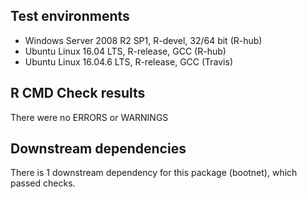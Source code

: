 Test environments
-----------------

-   Windows Server 2008 R2 SP1, R-devel, 32/64 bit (R-hub)
-   Ubuntu Linux 16.04 LTS, R-release, GCC (R-hub)
-   Ubuntu Linux 16.04.6 LTS, R-release, GCC (Travis)

R CMD Check results
-------------------

There were no ERRORS or WARNINGS

Downstream dependencies
-----------------------

There is 1 downstream dependency for this package (bootnet), which
passed checks.
